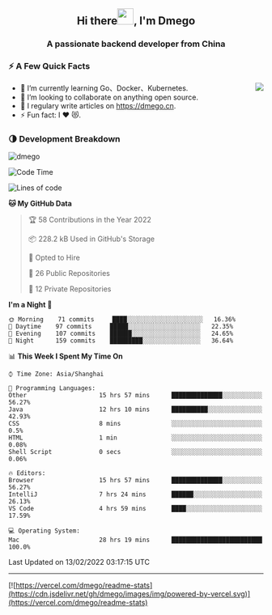 <h2 align="center">Hi there<img src="https://cdn.jsdelivr.net/gh/dmego/images/img/Hi.gif" height="32" />, I'm Dmego </h2>
<h3 align="center">A passionate backend developer from China</h3>

### ⚡️ A Few Quick Facts

<img align="right" src="https://readme-stats-dmego.vercel.app/api?username=dmego&show_icons=true&icon_color=1573B3&hide_title=true&text_color=718096&bg_color=00000000&hide_border=true"/>

<ul>
    <li> 🌱 I’m currently learning Go、Docker、Kubernetes.</li>
    <li> 👯 I’m looking to collaborate on anything open source.</li>
    <li> 📝 I regulary write articles on <a href="https://dmego.cn">https://dmego.cn</a>.</li>
    <li> ⚡ Fun fact: I ❤️ 😻.</li>
</ul>

### 🌗 Development Breakdown

<img src="https://komarev.com/ghpvc/?username=dmego" alt="dmego" />

<!--START_SECTION:waka-->
![Code Time](http://img.shields.io/badge/Code%20Time-913%20hrs%2043%20mins-blue)

![Lines of code](https://img.shields.io/badge/From%20Hello%20World%20I%27ve%20Written-231%20Thousand%20lines%20of%20code-blue)

**🐱 My GitHub Data** 

> 🏆 58 Contributions in the Year 2022
 > 
> 📦 228.2 kB Used in GitHub's Storage 
 > 
> 💼 Opted to Hire
 > 
> 📜 26 Public Repositories 
 > 
> 🔑 12 Private Repositories  
 > 
**I'm a Night 🦉** 

```text
🌞 Morning    71 commits     ████░░░░░░░░░░░░░░░░░░░░░   16.36% 
🌆 Daytime    97 commits     █████░░░░░░░░░░░░░░░░░░░░   22.35% 
🌃 Evening    107 commits    ██████░░░░░░░░░░░░░░░░░░░   24.65% 
🌙 Night      159 commits    █████████░░░░░░░░░░░░░░░░   36.64%

```


📊 **This Week I Spent My Time On** 

```text
⌚︎ Time Zone: Asia/Shanghai

💬 Programming Languages: 
Other                    15 hrs 57 mins      ██████████████░░░░░░░░░░░   56.27% 
Java                     12 hrs 10 mins      ██████████░░░░░░░░░░░░░░░   42.93% 
CSS                      8 mins              ░░░░░░░░░░░░░░░░░░░░░░░░░   0.5% 
HTML                     1 min               ░░░░░░░░░░░░░░░░░░░░░░░░░   0.08% 
Shell Script             0 secs              ░░░░░░░░░░░░░░░░░░░░░░░░░   0.06%

🔥 Editors: 
Browser                  15 hrs 57 mins      ██████████████░░░░░░░░░░░   56.27% 
IntelliJ                 7 hrs 24 mins       ██████░░░░░░░░░░░░░░░░░░░   26.13% 
VS Code                  4 hrs 59 mins       ████░░░░░░░░░░░░░░░░░░░░░   17.59%

💻 Operating System: 
Mac                      28 hrs 19 mins      █████████████████████████   100.0%

```


 Last Updated on 13/02/2022 03:17:15 UTC
<!--END_SECTION:waka-->

---

[![https://vercel.com/dmego/readme-stats](https://cdn.jsdelivr.net/gh/dmego/images/img/powered-by-vercel.svg)](https://vercel.com/dmego/readme-stats)

